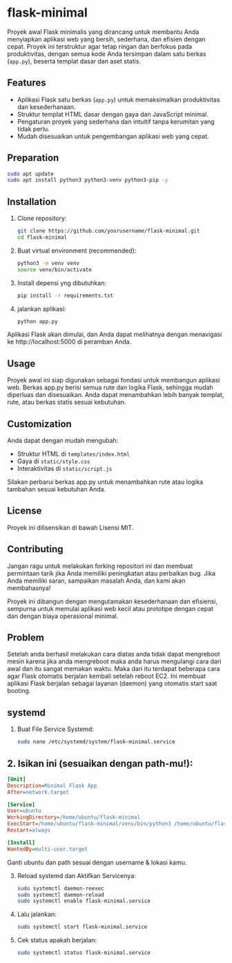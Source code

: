 # flask-minimal

Proyek awal Flask minimalis yang dirancang untuk membantu Anda menyiapkan aplikasi web yang bersih, sederhana, dan efisien dengan cepat. Proyek ini terstruktur agar tetap ringan dan berfokus pada produktivitas, dengan semua kode Anda tersimpan dalam satu berkas (`app.py`), beserta templat dasar dan aset statis.


## Features
- Aplikasi Flask satu berkas (`app.py`) untuk memaksimalkan produktivitas dan kesederhanaan.
- Struktur templat HTML dasar dengan gaya dan JavaScript minimal.
- Pengaturan proyek yang sederhana dan intuitif tanpa kerumitan yang tidak perlu.
- Mudah disesuaikan untuk pengembangan aplikasi web yang cepat.

## Preparation
```bash
sudo apt update
sudo apt install python3 python3-venv python3-pip -y
```

## Installation

1. Clone repository:
   ```bash
   git clone https://github.com/yourusername/flask-minimal.git
   cd flask-minimal
   ```

2. Buat virtual environment (recommended):
   ```bash
   python3 -m venv venv
   source venv/bin/activate
   ```

3. Install depensi yng dibutuhkan:
   ```bash
   pip install -r requirements.txt
   ```

4. jalankan aplikasi:
   ```bash
   python app.py
   ```

Aplikasi Flask akan dimulai, dan Anda dapat melihatnya dengan menavigasi ke http://localhost:5000 di peramban Anda.

## Usage

Proyek awal ini siap digunakan sebagai fondasi untuk membangun aplikasi web. Berkas app.py berisi semua rute dan logika Flask, sehingga mudah diperluas dan disesuaikan. Anda dapat menambahkan lebih banyak templat, rute, atau berkas statis sesuai kebutuhan.

## Customization
Anda dapat dengan mudah mengubah:

- Struktur HTML di `templates/index.html`
- Gaya di `static/style.css`
- Interaktivitas di `static/script.js`

Silakan perbarui berkas app.py untuk menambahkan rute atau logika tambahan sesuai kebutuhan Anda.

## License
Proyek ini dilisensikan di bawah Lisensi MIT.

## Contributing
Jangan ragu untuk melakukan forking repositori ini dan membuat permintaan tarik jika Anda memiliki peningkatan atau perbaikan bug. Jika Anda memiliki saran, sampaikan masalah Anda, dan kami akan membahasnya!

Proyek ini dibangun dengan mengutamakan kesederhanaan dan efisiensi, sempurna untuk memulai aplikasi web kecil atau prototipe dengan cepat dan dengan biaya operasional minimal.

## Problem
Setelah anda berhasil melakukan cara diatas anda tidak dapat mengreboot mesin karena jika anda mengreboot maka anda harus mengulangi cara dari awal dan itu sangat memakan waktu. Maka dari itu terdapat beberapa cara agar Flask otomatis berjalan kembali setelah reboot EC2. Ini membuat aplikasi Flask berjalan sebagai layanan (daemon) yang otomatis start saat booting.

## systemd

1. Buat File Service Systemd:
   ```bash
   sudo nano /etc/systemd/system/flask-minimal.service
   ```

## 2. Isikan ini (sesuaikan dengan path-mu!):

```ini
[Unit]
Description=Minimal Flask App
After=network.target

[Service]
User=ubuntu
WorkingDirectory=/home/ubuntu/flask-minimal
ExecStart=/home/ubuntu/flask-minimal/venv/bin/python3 /home/ubuntu/flask-minimal/app.py
Restart=always

[Install]
WantedBy=multi-user.target
   ```
 Ganti ubuntu dan path sesuai dengan username & lokasi kamu.

3. Reload systemd dan Aktifkan Servicenya:
   ```bash
   sudo systemctl daemon-reexec
   sudo systemctl daemon-reload
   sudo systemctl enable flask-minimal.service
   ```

4. Lalu jalankan:
   ```bash
   sudo systemctl start flask-minimal.service
   ```

5. Cek status apakah berjalan:
   ```bash
   sudo systemctl status flask-minimal.service
   ```  
